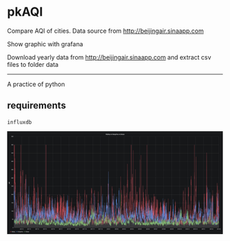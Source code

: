 # pkAQI

Compare AQI of cities. Data source from http://beijingair.sinaapp.com

Show graphic with grafana

Download yearly data from http://beijingair.sinaapp.com and extract csv files to folder data

------

A practice of python

## requirements

```
influxdb
```

![ScreenShot](./pkAQI.png)